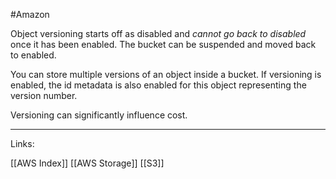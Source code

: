 #Amazon 

Object versioning starts off as disabled and *cannot go back to disabled* once it has been enabled. The bucket can be suspended and moved back to enabled. 

You can store multiple versions of an object inside a bucket. If versioning is enabled, the id metadata is also enabled for this object representing the version number. 

Versioning can significantly influence cost. 

---
Links:

[[AWS Index]]
[[AWS Storage]]
[[S3]]
